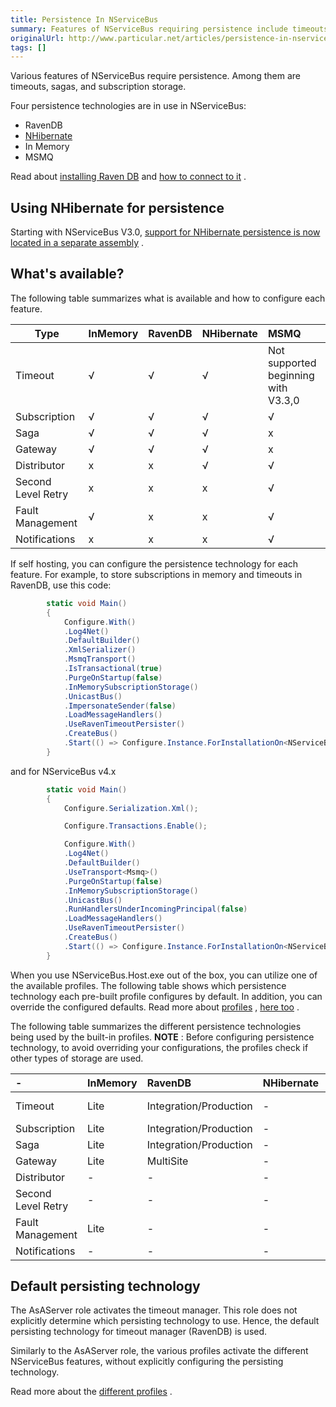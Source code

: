 ```yaml
---
title: Persistence In NServiceBus
summary: Features of NServiceBus requiring persistence include timeouts, sagas, and subscription storage.
originalUrl: http://www.particular.net/articles/persistence-in-nservicebus
tags: []
---
```


Various features of NServiceBus require persistence. Among them are timeouts, sagas, and subscription storage.

Four persistence technologies are in use in NServiceBus:

-   RavenDB
-   [NHibernate](persistence-in-nservicebus.md)
-   In Memory
-   MSMQ

Read about [installing Raven DB](using-ravendb-in-nservicebus-installing.md) and [how to connect to it](using-ravendb-in-nservicebus-connecting.md) .

Using NHibernate for persistence
--------------------------------

Starting with NServiceBus V3.0, [support for NHibernate persistence is now located in a separate assembly](relational-persistence-using-nhibernate.md) .

What's available?
-----------------

The following table summarizes what is available and how to configure each feature.

| Type                 | InMemory   | RavenDB   | NHibernate    | MSMQ                                  |
|--------------------  |:---------- |:--------- |:--------------|:------------------------------------- |
| Timeout              | √          | √         | √             | Not supported beginning with V3.3,0   |
| Subscription         | √          | √         | √             | √                                     |
| Saga                 | √          | √         | √             | x                                     |
| Gateway              | √          | √         | √             | x                                     |
| Distributor          | x          | x         | √             | √                                     |
| Second Level Retry   | x          | x         | x             | √                                     |
| Fault Management     | √          | x         | x             | √                                     |
| Notifications        | x          | x         | x             | √                                     |


If self hosting, you can configure the persistence technology for each feature. For example, to store subscriptions in memory and timeouts in RavenDB, use this code:


```C#
        static void Main()
        {
            Configure.With()
            .Log4Net()
            .DefaultBuilder()
            .XmlSerializer()
            .MsmqTransport()
            .IsTransactional(true)
            .PurgeOnStartup(false)
            .InMemorySubscriptionStorage()
            .UnicastBus()
            .ImpersonateSender(false)
            .LoadMessageHandlers()
            .UseRavenTimeoutPersister()
            .CreateBus()
            .Start(() => Configure.Instance.ForInstallationOn<NServiceBus.Installation.Environments.Windows>().Install());
        }

```





and for NServiceBus v4.x



```C#
        static void Main()
        {
            Configure.Serialization.Xml();

            Configure.Transactions.Enable();

            Configure.With()
            .Log4Net()
            .DefaultBuilder()
            .UseTransport<Msmq>()
            .PurgeOnStartup(false)
            .InMemorySubscriptionStorage()
            .UnicastBus()
            .RunHandlersUnderIncomingPrincipal(false)
            .LoadMessageHandlers()
            .UseRavenTimeoutPersister()
            .CreateBus()
            .Start(() => Configure.Instance.ForInstallationOn<NServiceBus.Installation.Environments.Windows>().Install());
        }

```



When you use NServiceBus.Host.exe out of the box, you can utilize one of the available profiles. The following table shows which persistence technology each pre-built profile configures by default. In addition, you can override the configured defaults. Read more about
[profiles](profiles-for-nservicebus-host.md) , [here too](more-on-profiles.md)
.

The following table summarizes the different persistence technologies being used by the built-in profiles. **NOTE** : Before configuring persistence technology, to avoid overriding your configurations, the profiles check if other types of storage are used.

|-                                |InMemory |RavenDB			   |NHibernate   |MSMQ                         |
|:--------------------------------|:--------|:---------------------|:------------|:----------------------------|                                         
|  Timeout                        |Lite     |Integration/Production|-            |Keeps a queue for management |
|  Subscription                   |Lite     |Integration/Production|-            |-                            |
|  Saga                           |Lite     |Integration/Production|-            |-    				           |
|  Gateway                        |Lite     |MultiSite             |-            |-     					   |
|  Distributor                    |- 	    |-                     |-            |Distributor				   |
|  Second Level Retry             |-        |-                     |-            |Uses Timeout queue		   |
|  Fault Management               |Lite     |-                     |-            |Integration/Production	   |
|  Notifications                  |-        |-                     |-            |Lite/Integration/Production  |

Default persisting technology
-----------------------------

The AsAServer role activates the timeout manager. This role does not explicitly determine which persisting technology to use. Hence, the default persisting technology for timeout manager (RavenDB) is used.

Similarly to the AsAServer role, the various profiles activate the different NServiceBus features, without explicitly configuring the persisting technology.

Read more about the [different profiles](more-on-profiles.md) .



